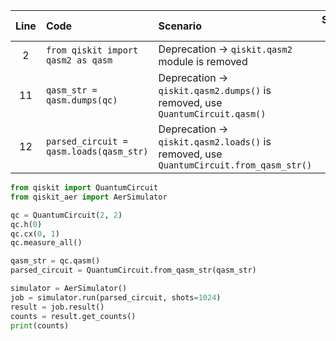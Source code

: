 | Line | Code | Scenario | Scenario Id | Reference | Artifact | Refactoring |
| :--: | :--- | :------- | :---------: | :-------: | :------- | :---------- |
| 2 | `from qiskit import qasm2 as qasm` | Deprecation -> `qiskit.qasm2` module is removed | * | internal | qiskit.qasm2 | |
| 11 | `qasm_str = qasm.dumps(qc)` | Deprecation -> `qiskit.qasm2.dumps()` is removed, use `QuantumCircuit.qasm()` | * | internal | qasm.dumps | `qasm_str = qc.qasm()` |
| 12 | `parsed_circuit = qasm.loads(qasm_str)` | Deprecation -> `qiskit.qasm2.loads()` is removed, use `QuantumCircuit.from_qasm_str()` | * | internal | qasm.loads | `parsed_circuit = QuantumCircuit.from_qasm_str(qasm_str)` |


```python
from qiskit import QuantumCircuit
from qiskit_aer import AerSimulator

qc = QuantumCircuit(2, 2)
qc.h(0)
qc.cx(0, 1)
qc.measure_all()

qasm_str = qc.qasm()
parsed_circuit = QuantumCircuit.from_qasm_str(qasm_str)

simulator = AerSimulator()
job = simulator.run(parsed_circuit, shots=1024)
result = job.result()
counts = result.get_counts()
print(counts)
```